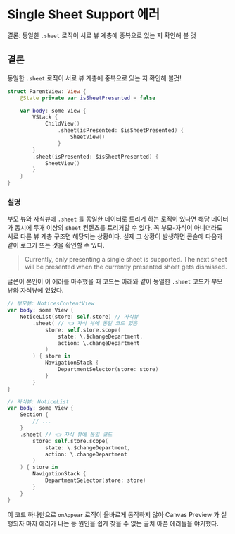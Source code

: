 # Single Sheet Support 에러

결론: 동일한 `.sheet` 로직이 서로 뷰 계층에 중복으로 있는 지 확인해 볼 것

## 결론

동일한 `.sheet` 로직이 서로 뷰 계층에 중복으로 있는 지 확인해 볼것!
```swift
struct ParentView: View {
    @State private var isSheetPresented = false

    var body: some View {
        VStack {
            ChildView()
                .sheet(isPresented: $isSheetPresented) {
                    SheetView()
                }
        }
        .sheet(isPresented: $isSheetPresented) {
            SheetView()
        }
    }
}
```

### 설명

부모 뷰와 자식뷰에 `.sheet` 를 동일한 데이터로 트리거 하는 로직이 있다면 해당 데이터가 동시에 두개 이상의 `sheet` 컨텐츠를 트리거할 수 있다. 꼭 부모-자식이 아니더라도 서로 다른 뷰 계층 구조면 해당되는 상황이다. 실제 그 상황이 발생하면 콘솔에 다음과 같이 로그가 뜨는 것을 확인할 수 있다.

> Currently, only presenting a single sheet is supported. The next sheet will be presented when the currently presented sheet gets dismissed.

글쓴이 본인이 이 에러를 마주했을 때 코드는 아래와 같이 동일한 `.sheet` 코드가 부모 뷰와 자식뷰에 있었다.

```swift
// 부모뷰: NoticesContentView
var body: some View {
    NoticeList(store: self.store) // 자식뷰
        .sheet( // 👈 자식 뷰에 동일 코드 있음
            store: self.store.scope(
                state: \.$changeDepartment,
                action: \.changeDepartment
            )
        ) { store in
            NavigationStack {
                DepartmentSelector(store: store)
            }
        }
}

// 자식뷰: NoticeList
var body: some View {
    Section {
        // ...
    }
    .sheet( // 👈 자식 뷰에 동일 코드
        store: self.store.scope(
            state: \.$changeDepartment,
            action: \.changeDepartment
        )
    ) { store in
        NavigationStack {
            DepartmentSelector(store: store)
        }
    }
}
```

이 코드 하나만으로 `onAppear` 로직이 올바르게 동작하지 않아 Canvas Preview 가 실행되자 마자 에러가 나는 등 원인을 쉽게 찾을 수 없는 골치 아픈 에러들을 야기했다.
